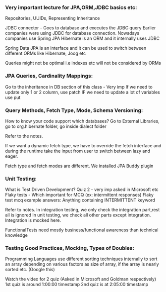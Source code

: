 ### Very important lecture for JPA,ORM,JDBC basics etc:

Repositories, UUIDs, Representing Inheritance

JDBC connector - Goes to database and executes the JDBC query
Earlier companies were using JDBC for database connection.
Nowadays companies use Spring JPA
Hibernate is an ORM and it internally uses JDBC

Spring Data JPA is an interface and it can be used to switch between different ORMs like
Hibernate, Joog etc

Queries might not be optimal i.e indexes etc will not be considered by ORMs

### JPA Queries, Cardinality Mappings:
Go to the inheritance in DB section of this class - Very imp
If we need to update only 1 or 2 column, use patch
IF we need to update a lot of variables use put

### Query Methods, Fetch Type, Mode, Schema Versioning:

How to know your code support which databases?
Go to External Libraries, go to org.hibernate folder, go inside dialect folder

Refer to the notes.

If we want a dynamic fetch type, we have to override the fetch interface and during the runtime take the
input from user to switch between lazy and eager.

Fetch type and fetch modes are different.
We installed JPA Buddy plugin

### Unit Testing:

What is Test Driven Development?
Quiz 2 - very imp asked in Microsoft etc
Flaky tests - Which important for MCQ (ex: intermittent responses)
Flaky test  mcq example answers: Anything containing INTERMITTENT keyword

Refer to notes.
In integration testing, we only check the integration part,rest all is ignored
In unit testing, we check all other parts except integration. Integration is mocked here.

FunctionalTests need mostly business/functional awareness than technical knowledge


### Testing Good Practices, Mocking, Types of Doubles:

Programming Languages use different sorting techniques internally to sort an array depending on various factors as
size of array, if the array is nearly sorted etc. (Google this)

Watch the video for 2 quiz (Asked in Microsoft and Goldman respectively)
1st quiz is around 1:00:00 timestamp
2nd quiz is at 2:05:00 timestamp
